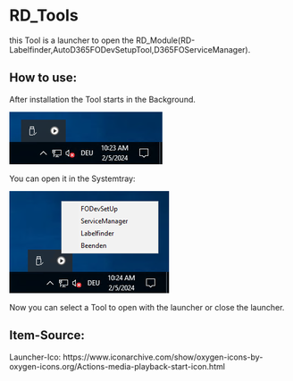 <h1>RD_Tools</h1>
<p>this Tool is a launcher to open the RD_Module(RD-Labelfinder,AutoD365FODevSetupTool,D365FOServiceManager).

</p>
<h2>How to use:</h2>
After installation the Tool starts in the Background.<br>

![image](https://github.com/roedl-dynamics/RD_Tools/blob/main/RD-Tools_ImTray.PNG) <br>

You can open it in the Systemtray: <br>

![image](https://github.com/roedl-dynamics/RD_Tools/blob/main/RD-Tools_ge%C3%B6ffnet.PNG) <br>

Now you can select a Tool to open with the launcher or close the launcher. 



<h2>Item-Source:</h2>
Launcher-Ico: https://www.iconarchive.com/show/oxygen-icons-by-oxygen-icons.org/Actions-media-playback-start-icon.html
